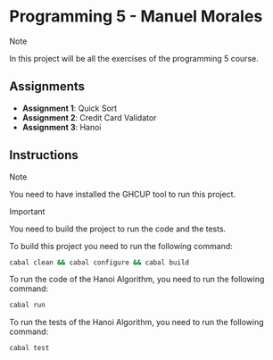 # Programming 5 - Manuel Morales

> [!NOTE]
> In this project will be all the exercises of the programming 5 course.

## Assignments

- **Assignment 1**: Quick Sort
- **Assignment 2**: Credit Card Validator
- **Assignment 3**: Hanoi

## Instructions

> [!NOTE]
> You need to have installed the GHCUP tool to run this project.

> [!IMPORTANT]
>You need to build the project to run the code and the tests.

To build this project you need to run the following command:

```bash
cabal clean && cabal configure && cabal build
```

To run the code of the Hanoi Algorithm, you need to run the following command:

```bash
cabal run
```

To run the tests of the Hanoi Algorithm, you need to run the following command:

```bash
cabal test
```
